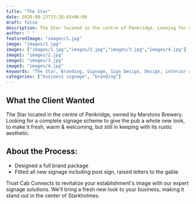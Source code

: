 ```yaml
---
title: "The Star"
date: 2020-09-23T15:28:43+06:00
draft: false
description: The Star located in the centre of Penkridge. Looking for a complete signage scheme to give the pub a whole new look.
author: " "
featuredImage: "images/1.jpg"
image: "images/1.jpg"
images: ["images/1.jpg","images/2.jpg","images/3.jpg","images/4.jpg"]
image1: "images/2.jpg"
image2: "images/3.jpg"
image3: "images/4.jpg"
keywords: "The Star, Branding, Signage, Sign Design, Design, interior signage, exterior design"
categories: ["business signage", "branding"]
---
```


## What the Client Wanted
The Star located in the centre of Penkridge, owned by Marstons Brewery. Looking for a complete signage scheme to give the pub a whole new look, to make it fresh, warm & welcoming, but still in keeping with its rustic aesthetic.

## About the Process:
- Designed a full brand package
- Fitted all new signage including post sign, raised letters to the gable

Trust Cab Connects to revitalize your establishment's image with our expert signage solutions. We'll bring a fresh new look to your business, making it stand out in the center of Starkholmes.

